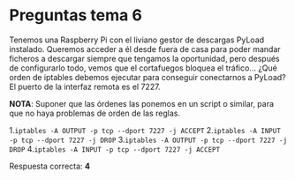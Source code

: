 # Preguntas tema 6

Tenemos una Raspberry Pi con el liviano gestor de descargas PyLoad instalado.
Queremos acceder a él desde fuera de casa para poder mandar ficheros a descargar
siempre que tengamos la oportunidad, pero después de configurarlo todo, vemos que
el cortafuegos bloquea el tráfico... ¿Qué orden de iptables debemos ejecutar para
conseguir conectarnos a PyLoad? El puerto de la interfaz remota es el 7227.

**NOTA**: Suponer que las órdenes las ponemos en un script o similar, para que no haya problemas de orden de las reglas.

1.`iptables -A OUTPUT -p tcp --dport 7227 -j ACCEPT`
2.`iptables -A INPUT -p tcp --dport 7227 -j DROP`
3.`iptables -A OUTPUT -p tcp --dport 7227 -j DROP`
4.`iptables -A INPUT -p tcp --dport 7227 -j ACCEPT`


Respuesta correcta: **4**
